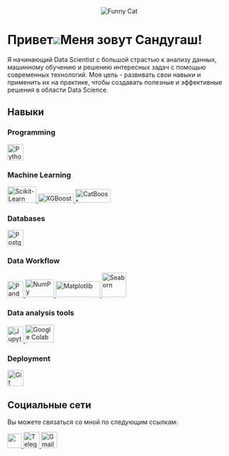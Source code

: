 <div align="center">
  <img src="https://drive.google.com/uc?export=view&id=1BPWx0v0ored_Bc7xDP9kR7r0g7K03qKG" alt="Funny Cat">
</div>

Привет![](https://user-images.githubusercontent.com/18350557/176309783-0785949b-9127-417c-8b55-ab5a4333674e.gif)Меня зовут Сандугаш!
=================================================================================================================================

Я начинающий Data Scientist с большой страстью к анализу данных, машинному обучению и решению интересных задач с помощью современных технологий. Моя цель - развивать свои навыки и применить их на практике, чтобы создавать полезные и эффективные решения в области Data Science.

## Навыки
### Programming
<!-- Python -->
<p align="left">
  <a href="https://www.python.org/" target="_blank" rel="noreferrer">
    <img src="https://raw.githubusercontent.com/danielcranney/readme-generator/main/public/icons/skills/python-colored.svg" width="36" height="36" alt="Python" /></a>
</p>  

### Machine Learning
<p align="left">
<!-- Scikit-learn -->
  <a href="https://scikit-learn.org/" target="_blank" rel="noreferrer">
    <img src="https://th.bing.com/th/id/OIP.yYA3Lhc7-1oJsjuT4yzYAwHaD_?rs=1&pid=ImgDetMain" width="65" height="36" alt="Scikit-Learn" />
  </a>
<!-- XGBOOST -->
  <a href="https://xgboost.ai/" target="_blank" rel="noreferrer">
    <img src="https://cloud.google.com/ml-engine/images/xgboost-logo.png" width="80" height="20" alt="XGBoost" />
  </a>
<!-- CATBOOST -->
  <a href="https://catboost.ai/" target="_blank" rel="noreferrer">
    <img src="https://mljar.com/images/machine-learning/catboost.png" width="80" height="30" alt="CatBoost" />
  </a>
</p>

### Databases
<p align="left">
<!-- SQL -->
  <a href="https://www.postgresql.org/" target="_blank" rel="noreferrer">
    <img src="https://raw.githubusercontent.com/danielcranney/readme-generator/main/public/icons/skills/postgresql-colored.svg" width="36" height="36" alt="PostgreSQL" />
  </a>
</p>

### Data Workflow
<p align="left">
<!-- Pandas -->
  <a href="https://pandas.pydata.org/" target="_blank" rel="noreferrer">
    <img src="https://seeklogo.com/images/P/pandas-icon-logo-BE10401BF1-seeklogo.com.png" width="36" height="36" alt="Pandas" />
  </a>
<!-- NumPy -->
  <a href="https://numpy.org/" target="_blank" rel="noreferrer">
    <img src="https://codetorial.net/numpy/_images/numpy_logo2.png" width="65" height="40" alt="NumPy" />
  </a>
<!-- Matplotlib -->
  <a href="https://matplotlib.org/" target="_blank" rel="noreferrer">
    <img src="https://matplotlib.org/3.3.0/_images/sphx_glr_logos2_003.png" width="100" height="36" alt="Matplotlib" />
  </a>
<!-- Seaborn -->
  <a href="https://seaborn.pydata.org/" target="_blank" rel="noreferrer">
    <img src="https://th.bing.com/th/id/OIP.unEtYTdTqVeDOiHlCIyvrwAAAA?rs=1&pid=ImgDetMain" width="55" height="55" alt="Seaborn" />
  </a>
</p>

### Data analysis tools
<p align="left">
  <a href="https://jupyter.org/" target="_blank" rel="noreferrer">
    <img src="https://miro.medium.com/v2/resize:fit:1200/1*uPQgsdWJ0ccnA_j_tZjc9g.png" width="36" height="36" alt="Jupyter Notebook" />
  </a>
  <a href="https://colab.research.google.com/" target="_blank" rel="noreferrer">
    <img src="https://user-images.githubusercontent.com/60360540/197354200-423a25a3-0c58-4e87-b9c9-e5e36001603c.png" width="65" height="40" alt="Google Colab" />
  </a>
</p>

### Deployment
<p align="left">
  <a href="https://git-scm.com/" target="_blank" rel="noreferrer">
    <img src="https://raw.githubusercontent.com/danielcranney/readme-generator/main/public/icons/skills/git-colored.svg" width="36" height="36" alt="Git" />
  </a>
</p>
  


## Социальные сети
Вы можете связаться со мной по следующим ссылкам:
<p align="left"> 
<!-- Github -->
  <a href="https://www.github.com/theshaikhina" target="_blank" rel="noreferrer"> <picture> <source media="(prefers-color-scheme: dark)" srcset="https://raw.githubusercontent.com/danielcranney/readme-generator/main/public/icons/socials/github-dark.svg" /> <source media="(prefers-color-scheme: light)" srcset="https://raw.githubusercontent.com/danielcranney/readme-generator/main/public/icons/socials/github.svg" /> 
    <img src="https://raw.githubusercontent.com/danielcranney/readme-generator/main/public/icons/socials/github.svg" width="32" height="32" /> </picture> 
  </a>
<!-- Telegram -->
  <a href="https://t.me/theshaikhina" target="_blank" rel="noreferrer">
    <img src="https://logospng.org/download/telegram/logo-telegram-4096.png" width="36" height="36" alt="Telegram" />
  </a>
<!-- G-mail -->
  <a href="https://mail.google.com/mail/?view=cm&fs=1&to=shaikhinasandu@gmail.com" target="_blank" rel="noreferrer">
    <img src="https://clipartcraft.com/images/gmail-logo-ico.png" width="36" height="36" alt="Gmail" />
  </a>
</p>

